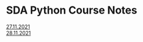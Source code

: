 # SDA Python Course Notes

[27.11.2021](https://github.com/marckraw/sda-python-course/tree/master/27.11.2021_1)  
[28.11.2021](https://github.com/marckraw/sda-python-course/tree/master/28.11.2021_1)
